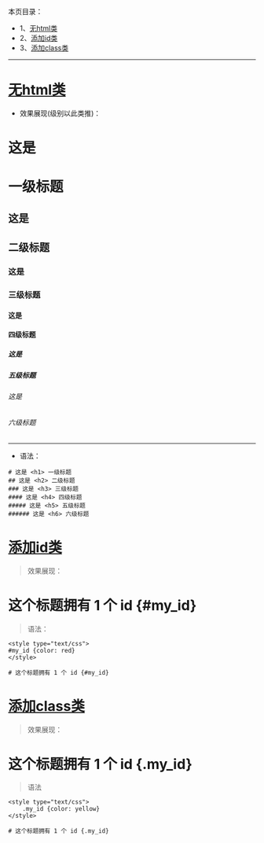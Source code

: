本页目录：
- 1、[无html类](#Markdown)
- 2、[添加id类](#Markdown)
- 3、[添加class类](#Markdown)

***

# <a name="Markdown-01" href="#" >无html类</a>

- 效果展现(级别以此类推)：

# 这是 <h1> 一级标题
## 这是 <h2> 二级标题
### 这是 <h3> 三级标题
#### 这是 <h4> 四级标题
##### 这是 <h5> 五级标题
###### 这是 <h6> 六级标题

----------


- 语法：
```
# 这是 <h1> 一级标题
## 这是 <h2> 二级标题
### 这是 <h3> 三级标题
#### 这是 <h4> 四级标题
##### 这是 <h5> 五级标题
###### 这是 <h6> 六级标题
```


# <a name="Markdown-02" href="#" >添加id类</a>

> 效果展现：

<style type="text/css">
    #my_id {color: red}
</style>

# 这个标题拥有 1 个 id {#my_id}


> 语法：
```
<style type="text/css">
#my_id {color: red}
</style>

# 这个标题拥有 1 个 id {#my_id}
```

# <a name="Markdown-01" href="#" >添加class类</a>

> 效果展现：
<style type="text/css">
    .my_id {color: yellow}
</style>

# 这个标题拥有 1 个 id {.my_id}


> 语法
```
<style type="text/css">
    .my_id {color: yellow}
</style>

# 这个标题拥有 1 个 id {.my_id}
```